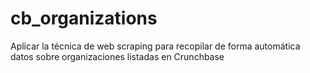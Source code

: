 # cb_organizations
Aplicar la técnica de web scraping para recopilar de forma automática datos sobre organizaciones listadas en Crunchbase
